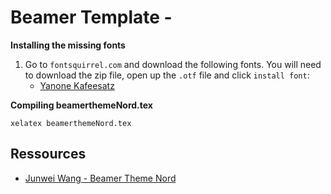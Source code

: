 # Beamer Template -

**Installing the missing fonts**

1. Go to `fontsquirrel.com` and download the following fonts. You will need to download the zip file, open up the `.otf` file and click `install font`:
    - [Yanone Kafeesatz](https://www.fontsquirrel.com/fonts/yanone-kaffeesatz?q%5Bterm%5D=yanone&q%5Bsearch_check%5D=Y)

**Compiling beamerthemeNord.tex**

`xelatex beamerthemeNord.tex`





## Ressources

- [Junwei Wang - Beamer Theme Nord](https://github.com/junwei-wang/beamerthemeNord)

